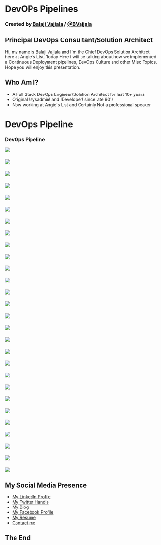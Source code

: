 # DevOPs Pipelines

### Created by [Balaji Vajjala](https://bvajjala.github.io) / [@BVajjala](https://twitter.com/Bvajjala)


## Principal DevOps Consultant/Solution Architect

  Hi, my name is Balaji Vajjala and I'm the Chief DevOps Solution Architect here at Angie's List. Today  Here I will be talking about how we implemented a Continuous Deployment pipelines, DevOps Culture and other Misc Topics.
  Hope you will enjoy this presentation.


## Who Am I?

* A Full Stack DevOps Engineer/Solution Architect for last 10+ years!
* Original !sysadmin! and !Developer! since late 90's 
* Now working at Angie's List and Certainly Not a professional speaker



# DevOps Pipeline



### DevOps Pipeline
![](images/Slide1.png)



###  
![](images/Slide2.png)



###  
![](images/Slide3.png)



###  
![](images/Slide4.png)



###  
![](images/Slide5.png)



###  
![](images/Slide6.png)



###  
![](images/Slide7.png)



###  
![](images/Slide8.png)



###  
![](images/Slide9.png)



###  
![](images/Slide10.png)



###  
![](images/Slide11.png)



###  
![](images/Slide12.png)



###  
![](images/Slide13.png)



###  
![](images/Slide14.png)



###  
![](images/Slide15.png)



###  
![](images/Slide16.png)



###  
![](images/Slide17.png)



###  
![](images/Slide18.png)



###  
![](images/Slide19.png)



###  
![](images/Slide20.png)


###  
![](images/Slide21.png)



###  
![](images/Slide22.png)



###  
![](images/Slide23.png)



###  
![](images/Slide24.png)



###  
![](images/Slide25.png)



###  
![](images/Slide26.png)



###  
![](images/Slide27.png)



###  
![](images/Slide28.png)



## My Social Media Presence

  * [My LinkedIn Profile](https://www.linkedin.com/in/bvajjala)
  * [My Twitter Handle](https://twitter.com/Bvajjala)
  * [My Blog](https://bvajjala.github.io/)
  * [My Facebook Profile](https://www.facebook.com/bvajjala)
  * [My Resume](https://bvajjala.github.io/about/resume/)
  * [Contact me](mailto:bvajjala@gmail.com)


## The End